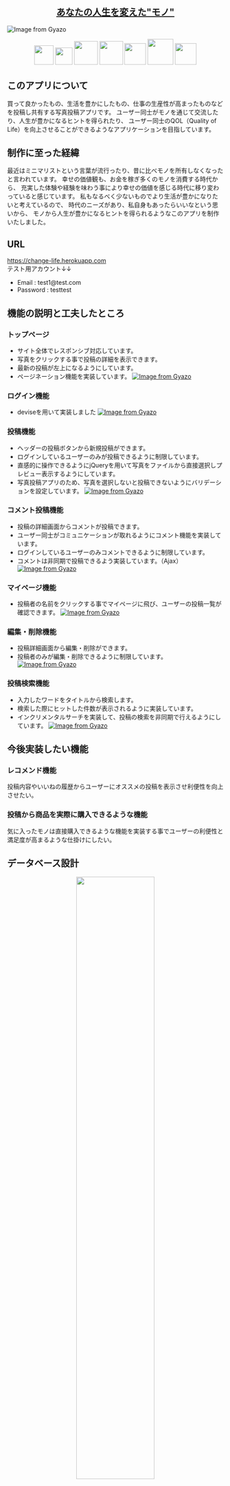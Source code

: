 <h2 align="center"><a href="https://change-life.herokuapp.com/">あなたの人生を変えた"モノ"</a></h2>

![Image from Gyazo](https://user-images.githubusercontent.com/57389471/73822346-381d4700-4839-11ea-9ac7-8a90e0a88d5b.gif)

<p align="center">
  <a href="https://www.ruby-lang.org/ja/"><img src="https://user-images.githubusercontent.com/57389471/73752345-276ec180-47a4-11ea-8fe1-caf19e125eeb.png" height="45px;" /></a>
  <a href="https://rubyonrails.org/"><img src="https://user-images.githubusercontent.com/57389471/73752059-9697e600-47a3-11ea-89c1-47465384c4fb.png" height="40px;" /></a>
  <a href="http://haml.info/"><img src="https://user-images.githubusercontent.com/57389471/73752833-fba00b80-47a4-11ea-96d7-54c5e6808403.png" height="55px;" /></a>
  <a href="https://sass-lang.com/"><img src="https://user-images.githubusercontent.com/57389471/73752910-1a060700-47a5-11ea-90e4-0c95d7e3e4ed.png" height="55px;" /></a>
  <a href="https://jquery.com/"><img src="https://user-images.githubusercontent.com/57389471/73754740-38213680-47a8-11ea-8dc7-9a7dfa30c992.png" height="50px;" /></a>
  <a href="https://www.mysql.com/jp/"><img src="https://user-images.githubusercontent.com/57389471/73753087-6e10eb80-47a5-11ea-8a91-47f816398fcb.png" height="60px;" /></a>
  <a href="https://jp.heroku.com/home"><img src="https://user-images.githubusercontent.com/57389471/73817254-d4d9e780-482d-11ea-9a93-0ac206dabfe9.png" height="50px;" /></a>
</p>

## このアプリについて
買って良かったもの、生活を豊かにしたもの、仕事の生産性が高まったものなどを投稿し共有する写真投稿アプリです。
ユーザー同士がモノを通じて交流したり、人生が豊かになるヒントを得られたり、
ユーザー同士のQOL（Quality of Life）を向上させることができるようなアプリケーションを目指しています。

## 制作に至った経緯
最近はミニマリストという言葉が流行ったり、昔に比べモノを所有しなくなったと言われています。
幸せの価値観も、お金を稼ぎ多くのモノを消費する時代から、
充実した体験や経験を味わう事により幸せの価値を感じる時代に移り変わっていると感じています。
私もなるべく少ないものでより生活が豊かになりたいと考えているので、
時代のニーズがあり、私自身もあったらいいなという思いから、
モノから人生が豊かになるヒントを得られるようなこのアプリを制作いたしました。

## URL
https://change-life.herokuapp.com<br>
テスト用アカウント↓↓
- Email&nbsp;:&nbsp;test1@test.<span>com</span>
- Password&nbsp;:&nbsp;testtest

## 機能の説明と工夫したところ
### トップページ
- サイト全体でレスポンシブ対応しています。
- 写真をクリックする事で投稿の詳細を表示できます。
- 最新の投稿が左上になるようにしています。
- ページネーション機能を実装しています。
[![Image from Gyazo](https://i.gyazo.com/f5d95147d77805230ac2fae2f784f889.jpg)](https://gyazo.com/f5d95147d77805230ac2fae2f784f889)
### ログイン機能
- deviseを用いて実装しました
[![Image from Gyazo](https://i.gyazo.com/7e7f690d8310f7a9b9679443f2bb0786.png)](https://gyazo.com/7e7f690d8310f7a9b9679443f2bb0786)
### 投稿機能
- ヘッダーの投稿ボタンから新規投稿ができます。
- ログインしているユーザーのみが投稿できるように制限しています。
- 直感的に操作できるようにjQueryを用いて写真をファイルから直接選択しプレビュー表示するようにしています。
- 写真投稿アプリのため、写真を選択しないと投稿できないようにバリデーションを設定しています。
[![Image from Gyazo](https://i.gyazo.com/790589ea76ccf6981ccd377c2d9a5d71.jpg)](https://gyazo.com/790589ea76ccf6981ccd377c2d9a5d71)
### コメント投稿機能
- 投稿の詳細画面からコメントが投稿できます。
- ユーザー同士がコミュニケーションが取れるようにコメント機能を実装しています。
- ログインしているユーザーのみコメントできるように制限しています。
- コメントは非同期で投稿できるよう実装しています。（Ajax）
[![Image from Gyazo](https://i.gyazo.com/473de173e235133fb9a3cc36c2c67ec7.jpg)](https://gyazo.com/473de173e235133fb9a3cc36c2c67ec7)
### マイページ機能
- 投稿者の名前をクリックする事でマイページに飛び、ユーザーの投稿一覧が確認できます。
[![Image from Gyazo](https://i.gyazo.com/868b738d857aba1d1fb496989be98a86.jpg)](https://gyazo.com/868b738d857aba1d1fb496989be98a86)
### 編集・削除機能
- 投稿詳細画面から編集・削除ができます。
- 投稿者のみが編集・削除できるように制限しています。
[![Image from Gyazo](https://i.gyazo.com/2f8926aac90026ec82127108238c0f20.png)](https://gyazo.com/2f8926aac90026ec82127108238c0f20)
### 投稿検索機能
- 入力したワードをタイトルから検索します。
- 検索した際にヒットした件数が表示されるように実装しています。
- インクリメンタルサーチを実装して、投稿の検索を非同期で行えるようにしています。
[![Image from Gyazo](https://i.gyazo.com/e62fe4b7115528cf7d0220f0bbc95f49.jpg)](https://gyazo.com/e62fe4b7115528cf7d0220f0bbc95f49)

## 今後実装したい機能
### レコメンド機能
投稿内容やいいねの履歴からユーザーにオススメの投稿を表示させ利便性を向上させたい。
### 投稿から商品を実際に購入できるような機能
気に入ったモノは直接購入できるような機能を実装する事でユーザーの利便性と満足度が高まるような仕掛けにしたい。

## データベース設計
<p align="center">
  <img src="https://user-images.githubusercontent.com/57389471/73816710-a7406e80-482c-11ea-8de9-ec639c265f7c.png" width=60%>
</p>

## usersテーブル
|Column|Type|Options|
|------|----|-------|
|nickname|string|null: false|
|email|string|null: false|
|password|string|null: false|
### Association
- has_many :posts
- has_many :comments

## postsテーブル
|Column|Type|Options|
|------|----|-------|
|title|string|null: false|
|image|text|null: false|
|text|text||
|user_id|integer|null: false, foreign_key: true|
### Association
- belongs_to :user
- has_many   :comments

## commentsテーブル
|Column|Type|Options|
|------|----|-------|
|text|text|null: false|
|post_id|integer|null: false, foreign_key: true|
|user_id|integer|null: false, foreign_key: true|
### Association
- belongs_to :user
- belongs_to :post
